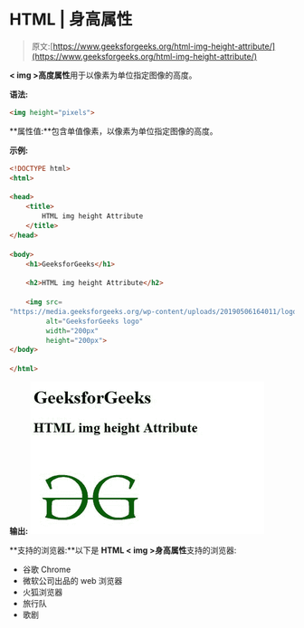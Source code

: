 # HTML | 身高属性

> 原文:[https://www.geeksforgeeks.org/html-img-height-attribute/](https://www.geeksforgeeks.org/html-img-height-attribute/)

**< img >高度属性**用于以像素为单位指定图像的高度。

**语法:**

```html
<img height="pixels">
```

**属性值:**包含单值像素，以像素为单位指定图像的高度。

**示例:**

```html
<!DOCTYPE html>
<html>

<head>
    <title>
        HTML img height Attribute
    </title>
</head>

<body>
    <h1>GeeksforGeeks</h1>

    <h2>HTML img height Attribute</h2>

    <img src=
"https://media.geeksforgeeks.org/wp-content/uploads/20190506164011/logo3.png" 
         alt="GeeksforGeeks logo" 
         width="200px"
         height="200px">
</body>

</html>
```

**输出:**
![](img/18f08c80c82b205118dff0a13b49bbaf.png)

**支持的浏览器:**以下是 **HTML < img >身高属性**支持的浏览器:

*   谷歌 Chrome
*   微软公司出品的 web 浏览器
*   火狐浏览器
*   旅行队
*   歌剧